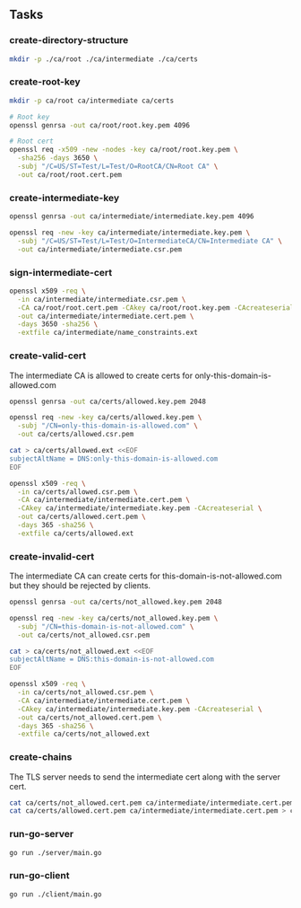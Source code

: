 ## Tasks

### create-directory-structure

```bash
mkdir -p ./ca/root ./ca/intermediate ./ca/certs
```

### create-root-key

```bash
mkdir -p ca/root ca/intermediate ca/certs

# Root key
openssl genrsa -out ca/root/root.key.pem 4096

# Root cert
openssl req -x509 -new -nodes -key ca/root/root.key.pem \
  -sha256 -days 3650 \
  -subj "/C=US/ST=Test/L=Test/O=RootCA/CN=Root CA" \
  -out ca/root/root.cert.pem
```

### create-intermediate-key

```bash
openssl genrsa -out ca/intermediate/intermediate.key.pem 4096

openssl req -new -key ca/intermediate/intermediate.key.pem \
  -subj "/C=US/ST=Test/L=Test/O=IntermediateCA/CN=Intermediate CA" \
  -out ca/intermediate/intermediate.csr.pem
```

### sign-intermediate-cert

```bash
openssl x509 -req \
  -in ca/intermediate/intermediate.csr.pem \
  -CA ca/root/root.cert.pem -CAkey ca/root/root.key.pem -CAcreateserial \
  -out ca/intermediate/intermediate.cert.pem \
  -days 3650 -sha256 \
  -extfile ca/intermediate/name_constraints.ext
```

### create-valid-cert

The intermediate CA is allowed to create certs for only-this-domain-is-allowed.com

```bash
openssl genrsa -out ca/certs/allowed.key.pem 2048

openssl req -new -key ca/certs/allowed.key.pem \
  -subj "/CN=only-this-domain-is-allowed.com" \
  -out ca/certs/allowed.csr.pem

cat > ca/certs/allowed.ext <<EOF
subjectAltName = DNS:only-this-domain-is-allowed.com
EOF

openssl x509 -req \
  -in ca/certs/allowed.csr.pem \
  -CA ca/intermediate/intermediate.cert.pem \
  -CAkey ca/intermediate/intermediate.key.pem -CAcreateserial \
  -out ca/certs/allowed.cert.pem \
  -days 365 -sha256 \
  -extfile ca/certs/allowed.ext
```

### create-invalid-cert

The intermediate CA can create certs for this-domain-is-not-allowed.com but they should be rejected by clients.

```bash
openssl genrsa -out ca/certs/not_allowed.key.pem 2048

openssl req -new -key ca/certs/not_allowed.key.pem \
  -subj "/CN=this-domain-is-not-allowed.com" \
  -out ca/certs/not_allowed.csr.pem

cat > ca/certs/not_allowed.ext <<EOF
subjectAltName = DNS:this-domain-is-not-allowed.com
EOF

openssl x509 -req \
  -in ca/certs/not_allowed.csr.pem \
  -CA ca/intermediate/intermediate.cert.pem \
  -CAkey ca/intermediate/intermediate.key.pem -CAcreateserial \
  -out ca/certs/not_allowed.cert.pem \
  -days 365 -sha256 \
  -extfile ca/certs/not_allowed.ext
```

### create-chains

The TLS server needs to send the intermediate cert along with the server cert.

```bash
cat ca/certs/not_allowed.cert.pem ca/intermediate/intermediate.cert.pem > ca/certs/not_allowed.chain.pem
cat ca/certs/allowed.cert.pem ca/intermediate/intermediate.cert.pem > ca/certs/allowed.chain.pem
```

### run-go-server

```bash
go run ./server/main.go
```

### run-go-client

```bash
go run ./client/main.go
```
